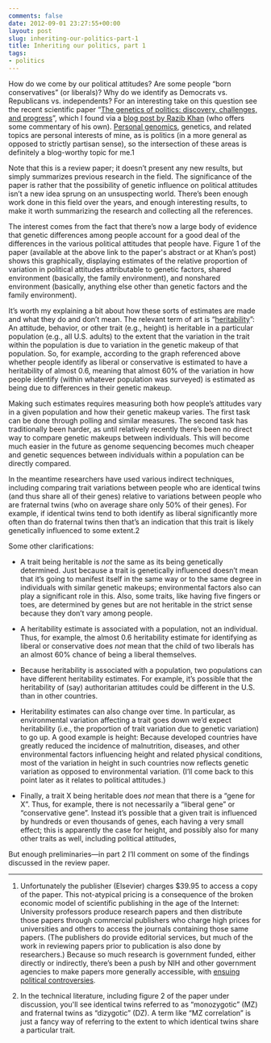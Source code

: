 ```yaml
---
comments: false
date: 2012-09-01 23:27:55+00:00
layout: post
slug: inheriting-our-politics-part-1
title: Inheriting our politics, part 1
tags:
- politics
---
```


How do we come by our political attitudes? Are some people “born conservatives” (or liberals)? Why do we identify as Democrats vs. Republicans vs. independents? For an interesting take on this question see the recent scientific paper “[The genetics of politics: discovery, challenges, and progress](http://www.cell.com/trends/genetics/abstract/S0168-9525%2812%2900111-4)”, which I found via a [blog post by Razib Khan](http://blogs.discovermagazine.com/gnxp/2012/08/a-political-animal-in-the-genes/) (who offers some commentary of his own). [Personal genomics](/2011/03/12/maryland-says-no-dtc-genetic-testing-for-you/), genetics, and related topics are personal interests of mine, as is politics (in a more general as opposed to strictly partisan sense), so the intersection of these areas is definitely a blog-worthy topic for me.1

Note that this is a review paper; it doesn’t present any new results, but simply summarizes previous research in the field. The significance of the paper is rather that the possibility of genetic influence on political attitudes isn’t a new idea sprung on an unsuspecting world. There’s been enough work done in this field over the years, and enough interesting results, to make it worth summarizing the research and collecting all the references.

The interest comes from the fact that there’s now a large body of evidence that genetic differences among people account for a good deal of the differences in the various political attitudes that people have. Figure 1 of the paper (available at the above link to the paper's abstract or at Khan’s post) shows this graphically, displaying estimates of the relative proportion of variation in political attitudes attributable to genetic factors, shared environment (basically, the family environment), and nonshared environment (basically, anything else other than genetic factors and the family environment).

It’s worth my explaining a bit about how these sorts of estimates are made and what they do and don’t mean. The relevant term of art is “[heritability](http://www.nature.com/scitable/topicpage/estimating-trait-heritability-46889)”: An attitude, behavior, or other trait (e.g., height) is heritable in a particular population (e.g., all U.S. adults) to the extent that the variation in the trait within the population is due to variation in the genetic makeup of that population. So, for example, according to the graph referenced above whether people identify as liberal or conservative is estimated to have a heritability of almost 0.6, meaning that almost 60% of the variation in how people identify (within whatever population was surveyed) is estimated as being due to differences in their genetic makeup.

Making such estimates requires measuring both how people’s attitudes vary in a given population and how their genetic makeup varies. The first task can be done through polling and similar measures. The second task has traditionally been harder, as until relatively recently there’s been no direct way to compare genetic makeups between individuals. This will become much easier in the future as genome sequencing becomes much cheaper and genetic sequences between individuals within a population can be directly compared.

In the meantime researchers have used various indirect techniques, including comparing trait variations between people who are identical twins (and thus share all of their genes) relative to variations between people who are fraternal twins (who on average share only 50% of their genes). For example, if identical twins tend to both identify as liberal significantly more often than do fraternal twins then that’s an indication that this trait is likely genetically influenced to some extent.2

Some other clarifications:



	
  * A trait being heritable is _not_ the same as its being genetically determined. Just because a trait is genetically influenced doesn’t mean that it’s going to manifest itself in the same way or to the same degree in individuals with similar genetic makeups; environmental factors also can play a significant role in this. Also, some traits, like having five fingers or toes, are determined by genes but are not heritable in the strict sense because they don’t vary among people.

	
  * A heritability estimate is associated with a population, not an individual. Thus, for example, the almost 0.6 heritability estimate for identifying as liberal or conservative does _not_ mean that the child of two liberals has an almost 60% chance of being a liberal themselves.

	
  * Because heritability is associated with a population, two populations can have different heritability estimates. For example, it’s possible that the heritability of (say) authoritarian attitudes could be different in the U.S. than in other countries.

	
  * Heritability estimates can also change over time. In particular, as environmental variation affecting a trait goes down we’d expect heritability (i.e., the proportion of trait variation due to genetic variation) to go up. A good example is height: Because developed countries have greatly reduced the incidence of malnutrition, diseases, and other environmental factors influencing height and related physical conditions, most of the variation in height in such countries now reflects genetic variation as opposed to environmental variation. (I’ll come back to this point later as it relates to political attitudes.)

	
  * Finally, a trait X being heritable does _not_ mean that there is a “gene for X”. Thus, for example, there is not necessarily a “liberal gene” or “conservative gene”. Instead it’s possible that a given trait is influenced by hundreds or even thousands of genes, each having a very small effect; this is apparently the case for height, and possibly also for many other traits as well, including political attitudes,


But enough preliminaries—in part 2 I’ll comment on some of the findings discussed in the review paper.



* * *



1. Unfortunately the publisher (Elsevier) charges $39.95 to access a copy of the paper. This not-atypical pricing is a consequence of the broken economic model of scientific publishing in the age of the Internet: University professors produce research papers and then distribute those papers through commercial publishers who charge high prices for universities and others to access the journals containing those same papers. (The publishers do provide editorial services, but much of the work in reviewing papers prior to publication is also done by researchers.) Because so much research is government funded, either directly or indirectly, there’s been a push by NIH and other government agencies to make papers more generally accessible, with [ensuing political controversies](http://www.rsc.org/chemistryworld/News/2012/March/research-works-act-dead-open-access-NIH.asp).

2. In the technical literature, including figure 2 of the paper under discussion, you'll see identical twins referred to as “monozygotic” (MZ) and fraternal twins as “dizygotic” (DZ). A term like “MZ correlation” is just a fancy way of referring to the extent to which identical twins share a particular trait.
